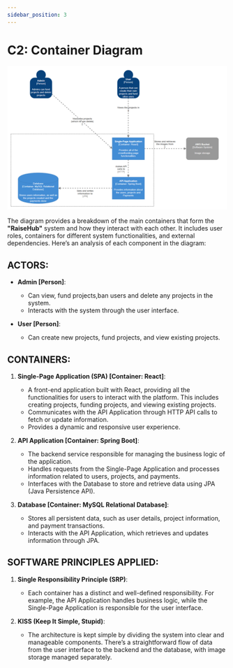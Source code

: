 ```yaml
---
sidebar_position: 3
---
```


# C2: Container Diagram

![C2 diagram](./img/C2.png)

The diagram provides a breakdown of the main containers that form the **"RaiseHub"** system and how they interact with each other. It includes user roles, containers for different system functionalities, and external dependencies. Here’s an analysis of each component in the diagram:

## ACTORS:
- **Admin [Person]**:  
  - Can view, fund projects,ban users and delete any projects in the system.  
  - Interacts with the system through the user interface.

- **User [Person]**:  
  - Can create new projects, fund projects, and view existing projects.  

## CONTAINERS:
1. **Single-Page Application (SPA) [Container: React]**:  
   - A front-end application built with React, providing all the functionalities for users to interact with the platform. This includes creating projects, funding projects, and viewing existing projects.
   - Communicates with the API Application through HTTP API calls to fetch or update information.
   - Provides a dynamic and responsive user experience.

2. **API Application [Container: Spring Boot]**:  
   - The backend service responsible for managing the business logic of the application.
   - Handles requests from the Single-Page Application and processes information related to users, projects, and payments.
   - Interfaces with the Database to store and retrieve data using JPA (Java Persistence API).

3. **Database [Container: MySQL Relational Database]**:  
   - Stores all persistent data, such as user details, project information, and payment transactions.
   - Interacts with the API Application, which retrieves and updates information through JPA.


## SOFTWARE PRINCIPLES APPLIED:
1. **Single Responsibility Principle (SRP)**:  
   - Each container has a distinct and well-defined responsibility. For example, the API Application handles business logic, while the Single-Page Application is responsible for the user interface.

2. **KISS (Keep It Simple, Stupid)**:  
   - The architecture is kept simple by dividing the system into clear and manageable components. There’s a straightforward flow of data from the user interface to the backend and the database, with image storage managed separately.
